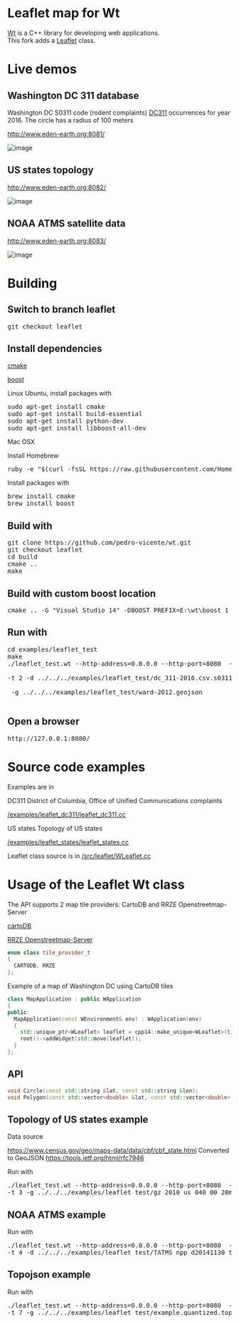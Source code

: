 Leaflet map for Wt
=============

[Wt](https://www.webtoolkit.eu/wt) is a C++ library for developing web applications. 
<br>
This fork adds a [Leaflet](http://leafletjs.com/) class.


Live demos
=============

Washington DC 311 database
--------

Washington DC S0311 code (rodent complaints) [DC311](https://311.dc.gov/) occurrences for year 2016. The circle has a radius of 100 meters

http://www.eden-earth.org:8081/

![image](https://user-images.githubusercontent.com/6119070/31053476-03da5ff8-a66c-11e7-9ad9-487aef6e062c.png)


US states topology
---------


http://www.eden-earth.org:8082/

![image](https://user-images.githubusercontent.com/6119070/31628950-25fbfe14-b280-11e7-880f-b3784ca3ceba.png)


NOAA ATMS satellite data 
--------


http://www.eden-earth.org:8083/

![image](https://user-images.githubusercontent.com/6119070/34190182-5986aaf8-e50d-11e7-847c-f68d6fa2310d.png)


Building
=============

Switch to branch leaflet
------------
<pre>
git checkout leaflet
</pre>

Install dependencies
------------
[cmake](https://cmake.org/)

[boost](http://www.boost.org/)

Linux Ubuntu, install packages with

<pre>
sudo apt-get install cmake
sudo apt-get install build-essential
sudo apt-get install python-dev
sudo apt-get install libboost-all-dev
</pre>

Mac OSX

Install Homebrew

<pre>
ruby -e "$(curl -fsSL https://raw.githubusercontent.com/Homebrew/install/master/install)"
</pre>

Install packages with

<pre>
brew install cmake 
brew install boost 
</pre>


Build with
--------------
<pre>
git clone https://github.com/pedro-vicente/wt.git
git checkout leaflet
cd build
cmake .. 
make
</pre>

Build with custom boost location
------------
<pre>
cmake .. -G "Visual Studio 14" -DBOOST_PREFIX=E:\wt\boost_1_64_0 -DBOOST_DYNAMIC=ON -DSHARED_LIBS=ON
</pre>

Run with
------------
<pre>
cd examples/leaflet_test
make
./leaflet_test.wt --http-address=0.0.0.0 --http-port=8080  --docroot=.

-t 2 -d ../../../examples/leaflet_test/dc_311-2016.csv.s0311.csv

 -g ../../../examples/leaflet_test/ward-2012.geojson

</pre>

Open a browser
------------
<pre>
http://127.0.0.1:8080/
</pre>

Source code examples
===========

Examples are in

DC311
District of Columbia, Office of Unified Communications complaints

[/examples/leaflet_dc311/leaflet_dc311.cc](https://github.com/pedro-vicente/wt/blob/leaflet/examples/leaflet_dc311/leaflet_dc311.cc)

US states
Topology of US states

[/examples/leaflet_states/leaflet_states.cc](https://github.com/pedro-vicente/wt/blob/leaflet/examples/leaflet_states/leaflet_states.cc)


Leaflet class source is in [/src/leaflet/WLeaflet.cc](https://github.com/pedro-vicente/wt/blob/leaflet/src/leaflet/WLeaflet.cc)

Usage of the Leaflet Wt class
==========

The API supports 2 map tile providers: CartoDB and RRZE Openstreetmap-Server

[cartoDB](https://carto.com/)

[RRZE Openstreetmap-Server](https://osm.rrze.fau.de/)

```c++
enum class tile_provider_t
{
  CARTODB, RRZE
};
```

Example of a map of Washington DC using CartoDB tiles

```c++
class MapApplication : public WApplication
{
public:
  MapApplication(const WEnvironment& env) : WApplication(env)
  {
    std::unique_ptr<WLeaflet> leaflet = cpp14::make_unique<WLeaflet>(tile_provider_t::CARTODB, 38.9072 -77.0369, 13);
    root()->addWidget(std::move(leaflet));
  }
};
```

API
------------
```c++
void Circle(const std::string &lat, const std::string &lon);
void Polygon(const std::vector<double> &lat, const std::vector<double> &lon);
```

Topology of US states example
---------
Data source

https://www.census.gov/geo/maps-data/data/cbf/cbf_state.html
Converted to GeoJSON
https://tools.ietf.org/html/rfc7946

Run with
<pre>
./leaflet_test.wt --http-address=0.0.0.0 --http-port=8080  --docroot=.
-t 3 -g ../../../examples/leaflet_test/gz_2010_us_040_00_20m.json
</pre>


NOAA ATMS example
----------

Run with

<pre>
./leaflet_test.wt --http-address=0.0.0.0 --http-port=8080  --docroot=.
-t 4 -d ../../../examples/leaflet_test/TATMS_npp_d20141130_t1817273_e1817589_b16023_c20141201005810987954_noaa_ops.h5.star.json
</pre>

Topojson example
----------

Run with

<pre>
./leaflet_test.wt --http-address=0.0.0.0 --http-port=8080  --docroot=.
-t 7 -g ../../../examples/leaflet_test/example.quantized.topojson
</pre>

